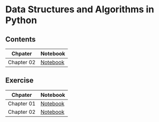 # Data Structures and Algorithms in Python

## Contents
|Chpater|Notebook|
|---|---|
|Chapter 02|[Notebook](https://nbviewer.jupyter.org/github/jihoonerd/Data_Structures_and_Algorithms_in_Python/blob/master/Contents/Chapter_02.ipynb)|

## Exercise
|Chpater|Notebook|
|---|---|
|Chapter 01|[Notebook](https://nbviewer.jupyter.org/github/jihoonerd/Data_Structures_and_Algorithms_in_Python/blob/master/Exercises/Chapter_01_Python_Primer.ipynb)|
|Chapter 02|[Notebook](https://nbviewer.jupyter.org/github/jihoonerd/Data_Structures_and_Algorithms_in_Python/blob/master/Exercises/Chapter_02_OOP.ipynb)| 